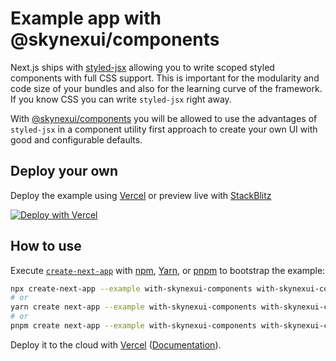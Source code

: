 # Example app with @skynexui/components

Next.js ships with [styled-jsx](https://github.com/vercel/styled-jsx) allowing you to write scoped styled components with full CSS support. This is important for the modularity and code size of your bundles and also for the learning curve of the framework. If you know CSS you can write `styled-jsx` right away.

With [@skynexui/components](https://github.com/skynexui/components/) you will be allowed to use the advantages of `styled-jsx` in a component utility first approach to create your own UI with good and configurable defaults.

## Deploy your own

Deploy the example using [Vercel](https://vercel.com?utm_source=github&utm_medium=readme&utm_campaign=next-example) or preview live with [StackBlitz](https://stackblitz.com/github/vercel/next.js/tree/canary/examples/with-skynexui-components)

[![Deploy with Vercel](https://vercel.com/button)](https://vercel.com/new/git/external?repository-url=https://github.com/vercel/next.js/tree/canary/examples/with-skynexui-components&project-name=with-skynexui-components&repository-name=with-skynexui-components)

## How to use

Execute [`create-next-app`](https://github.com/vercel/next.js/tree/canary/packages/create-next-app) with [npm](https://docs.npmjs.com/cli/init), [Yarn](https://yarnpkg.com/lang/en/docs/cli/create/), or [pnpm](https://pnpm.io) to bootstrap the example:

```bash
npx create-next-app --example with-skynexui-components with-skynexui-components-app
# or
yarn create next-app --example with-skynexui-components with-skynexui-components-app
# or
pnpm create next-app --example with-skynexui-components with-skynexui-components-app
```

Deploy it to the cloud with [Vercel](https://vercel.com/new?utm_source=github&utm_medium=readme&utm_campaign=next-example) ([Documentation](https://nextjs.org/docs/deployment)).
